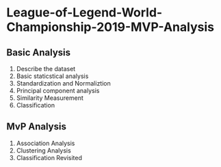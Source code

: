 # League-of-Legend-World-Championship-2019-MVP-Analysis

## Basic Analysis
1. Describe the dataset
2. Basic staticstical analysis
3. Standardization and Normaliztion
4. Principal component analysis
5. Similarity Measurement
6. Classification

## MvP Analysis
1. Association Analysis
2. Clustering Analysis
3. Classification Revisited
